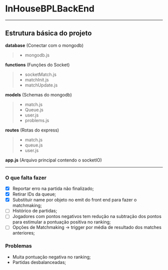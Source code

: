 # InHouseBPLBackEnd

------

## Estrutura básica do projeto
**database** (Conectar com o mongodb)
  > - mongodb.js 
  
**functions** (Funções do Socket)
  > - socketMatch.js
  > - matchInit.js
  > - matchUpdate.js
  
**models** (Schemas do mongodb)
  > - match.js
  > - Queue.js
  > - user.js
  > - problems.js
  
**routes** (Rotas do express)
  > - match.js
  > - queue.js
  > - user.js

**app.js** (Arquivo principal contendo o socketIO)

------

### O que falta fazer
- [x] Reportar erro na partida não finalizado;
- [x] Retirar IDs da queue;
- [x] Substituir name por objeto no emit do front end para fazer o matchmaking;
- [ ] Histórico de partidas;
- [ ] Jogadores com pontos negativos tem redução na subtração dos pontos para estimular a pontuação positiva no ranking;
- [ ] Opções de Matchmaking -> trigger por média de resultado dos matches anteriores;

### Problemas

- Muita pontuação negativa no ranking;
- Partidas desbalanceadas;



